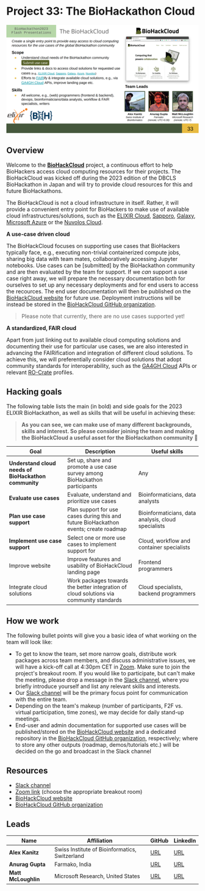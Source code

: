 # Project 33: The BioHackathon Cloud

![overview slide](./project_overview.png)

## Overview

Welcome to the [**BioHackCloud**](https://biohack.cloud/) project, a continuous effort to help BioHackers access cloud computing resources for their projects. The BioHackCloud was kicked off during the 2023 edition of the DBCLS BioHackathon in Japan and will try to provide cloud resources for this and future BioHackathons.

The BioHackCloud is not a cloud infrastructure in itself. Rather, it will provide a convenient entry point for BioHackers to make use of available cloud infrastructures/solutions, such as the [ELIXIR Cloud](https://elixir-cloud.dcc.sib.swiss/), [Sapporo](https://github.com/sapporo-wes/sapporo), [Galaxy](https://usegalaxy.org/), [Microsoft Azure](https://azure.microsoft.com/) or the [Nuvolos Cloud](https://nuvolos.cloud/).

**A use-case driven cloud**

The BioHackCloud focuses on supporting use cases that BioHackers typically face, e.g., executing non-trivial containerized compute jobs, sharing big data with team mates, collaboratively accessing Jupyter notebooks. Use cases can be [submitted] by the BioHackathon community and are then evaluated by the team for support. If we _can_ support a use case right away, we will prepare the necessary documentation both for ourselves to set up any necessary deployments and for end users to access the recources. The end user documentation will then be published on the [BioHackCloud website](https://biohack.cloud/) for future use. Deployment instructions will be instead be stored in the [BioHackCloud GitHub organization](https://github.com/biohackcloud/).

> Please note that currently, there are no use cases supported yet!

**A standardized, FAIR cloud**

Apart from just linking out to available cloud computing solutions and documenting their use for particular use cases, we are also interested in advancing the FAIRification and integration of different cloud solutions. To achieve this, we will preferentially consider cloud solutions that adopt community standards for interoperability, such as the [GA4GH Cloud](https://www.ga4gh.org/work_stream/cloud/) APIs or relevant [RO-Crate](https://www.researchobject.org/ro-crate/profiles.html) profiles.

## Hacking goals

The following table lists the main (in bold) and side goals for the 2023 ELIXIR BioHackathon, as well as skills that will be useful in achieving these:

> **As you can see, we can make use of many different backgrounds, skills and interest. So please consider joining the team and making the BioHackCloud a useful asset for the BioHackathon community** :rocket:

| Goal | Description | Useful skills |
| --- | --- | --- |
| **Understand cloud needs of BioHackathon community** | Set up, share and promote a use case survey among BioHackathon participants | Any |
| **Evaluate use cases** | Evaluate, understand and prioritize use cases | Bioinformaticians, data analysts |
| **Plan use case support** | Plan support for use cases during this and future BioHackathon events; create roadmap | Bioinformaticians, data analysis, cloud specialists |
| **Implement use case support** | Select one or more use cases to implement support for | Cloud, workflow and container specialists |
| Improve website | Improve features and usability of BioHackCloud landing page | Frontend programmers |
| Integrate cloud solutions | Work packages towards the better integration of cloud solutions via community standards | Cloud specialists, backend programmers |

## How we work

The following bullet points will give you a basic idea of what working on the team will look like:

- To get to know the team, set more narrow goals, distribute work packages across team members, and discuss administrative issues, we will have a kick-off call at 4:30pm CET in [Zoom](https://elixir-europe-org.zoom.us/j/87108266423?pwd=SVRNeEtsY1ArZ2ZjM3htTTN4TTBhQT09). Make sure to join the project's breakout room. If you would like to participate, but can't make the meeting, please drop a message in the [Slack channel](https://biohackeu.slack.com/archives/C03HQPMEN81), where you briefly introduce yourself and list any relevant skills and interests.
- Our [Slack channel](https://biohackeu.slack.com/archives/C03HQPMEN81) will be the primary focus point for communication with the entire team.
- Depending on the team's makeup (number of participants, F2F vs. virtual participation, time zones), we may decide for daily stand-up meetings.
- End-user and admin documentation for supported use cases will be published/stored on the [BioHackCloud website](https://biohack.cloud/) and a dedicated repository in the [BioHackCloud GitHub organization](https://github.com/biohackcloud), respectively; where to store any other outputs (roadmap, demos/tutorials etc.) will be decided on the go and broadcast in the Slack channel

## Resources

- [Slack channel](https://biohackeu.slack.com/archives/C03HQPMEN81)
- [Zoom link](https://elixir-europe-org.zoom.us/j/87108266423?pwd=SVRNeEtsY1ArZ2ZjM3htTTN4TTBhQT09) (choose the appropriate breakout room)
- [BioHackCloud website](https://biohack.cloud/)
- [BioHackCloud GitHub organization](https://github.com/biohackcloud)

## Leads

| Name | Affiliation | GitHub | LinkedIn |
| --- | --- | --- | --- |
| **Alex Kanitz** | Swiss Institute of Bioinformatics, Switzerland | [URL](https://github.com/uniqueg) | [URL](www.linkedin.com/in/alexanderkanitz/) |
| **Anurag Gupta** | Farmako, India | [URL](https://github.com/git-anurag-hub) | [URL](https://www.linkedin.com/in/anurag-gupta-1201/) |
| **Matt McLoughlin** | Microsoft Research, United States | [URL](https://github.com/MattMcL4475) | [URL](https://www.linkedin.com/in/mattmcl44/) |

